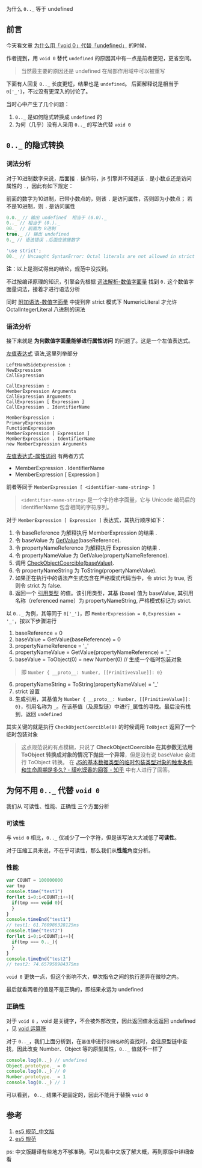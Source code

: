 
为什么 `0.._` 等于 undefined

## 前言

今天看文章 [为什么用「void 0」代替「undefined」](https://github.com/lessfish/underscore-analysis/issues/1) 的时候，

作者提到，用 `void 0` 替代 `undefined` 的原因其中有一点是前者更短，更省空间。

> 当然最主要的原因还是 undefined 在局部作用域中可以被重写

下面有人回复 `0.._` 长度更短，结果也是 `undefined`。 后面解释说是相当于 `0['_']`，不过没有更深入的讨论了。

当时心中产生了几个问题：

1. `0.._` 是如何隐式转换成 `undefined` 的
2. 为何（几乎）没有人采用 `0.._` 的写法代替 `void 0`


## `0.._` 的隐式转换

### 词法分析

对于10进制数字来说，后面接 `.` 操作符，js 引擎并不知道该 `.` 是小数点还是访问属性的 `.`，因此有如下规定：

前面的数字为10进制，已带小数点的，则该 `.` 是访问属性，否则即为小数点；
若不是10进制，则 `.` 是访问属性

```js
0.0._ // 输出 undefined  相当于 (0.0)._ 
0.._ // 相当于 (0.)._
00._ // 前面为 8进制
true._ // 输出 undefined
0._ // 语法错误 .后面应该接数字

'use strict';
00._ // Uncaught SyntaxError: Octal literals are not allowed in strict mode. 严格模式下不会解析成八进制
```

**注**：以上是测试得出的结论，规范中没找到。

不过按编译原理的知识，引擎会先根据 [词法解析-数值字面量](http://yanhaijing.com/es5/#65) 找到 `0.` 这个数值字面量词法，接着才进行语法分析

同时 [附加语法-数值字面量](http://yanhaijing.com/es5/#628) 中提到非 strict 模式下 NumericLiteral 才允许 OctalIntegerLiteral 八进制的词法

### 语法分析

接下来就是 **为何数值字面量能够进行属性访问** 的问题了。这是一个左值表达式。

[左值表达式](http://yanhaijing.com/es5/#162) 语法,这里列举部分
```
LeftHandSideExpression :
NewExpression
CallExpression

CallExpression :
MemberExpression Arguments
CallExpression Arguments
CallExpression [ Expression ]
CallExpression . IdentifierName

MemberExpression :
PrimaryExpression
FunctionExpression
MemberExpression [ Expression ]
MemberExpression . IdentifierName
new MemberExpression Arguments

```

[左值表达式-属性访问](http://yanhaijing.com/es5/#162) 有两者方式

- MemberExpression . IdentifierName
- MemberExpression [ Expression ]

前者等同于 `MemberExpression [ <identifier-name-string> ]`
> `<identifier-name-string>` 是一个字符串字面量，它与 Unicode 编码后的 IdentifierName 包含相同的字符序列。

对于 `MemberExpression [ Expression ]` 表达式，其执行顺序如下： 

1. 令 baseReference 为解释执行 MemberExpression 的结果 .
2. 令 baseValue 为 [GetValue](http://yanhaijing.com/es5/#81)(baseReference).
3. 令 propertyNameReference 为解释执行 Expression 的结果 .
4. 令 propertyNameValue 为 GetValue(propertyNameReference).
5. 调用 [CheckObjectCoercible(baseValue)](http://yanhaijing.com/es5/#114). 
6. 令 propertyNameString 为 ToString(propertyNameValue).
7. 如果正在执行中的语法产生式包含在严格模式代码当中，令 strict 为 true, 否则令 strict 为 false.
8. 返回一个 [引用类型](http://yanhaijing.com/es5/#80) 的值。该引用类型，其基 (base) 值为 baseValue, 其引用名称（referenced name）为 propertyNameString, 严格模式标记为 strict.

以 `0.._` 为例，其等同于 `0['_']`，即 `MemberExpression = 0,Expression = '_'`，按以下步骤进行
1. baseReference = 0
2. baseValue = GetValue(baseReference) = 0
3. propertyNameReference = '_'
4. propertyNameValue = GetValue(propertyNameReference) = '_'
5. baseValue = ToObject(0) = new Number(0) // 生成一个临时包装对象
  > 即 `Number { __proto__: Number, [[PrimitiveValue]]: 0}`
6. propertyNameString = ToString(propertyNameValue) = '_'
7. strict 设置
8. 生成引用，其基值为 `Number { __proto__: Number, [[PrimitiveValue]]: 0}`，引用名称为 `_`。在该基值（及原型链）中进行`_`属性的寻找。最后没有找到，返回 `undefined`

其实关键的就是执行 `CheckObjectCoercible(0)` 的时候调用 `ToObject` 返回了一个临时包装对象

> 这点规范说的有点模糊，只说了 **CheckObjectCoercible 在其参数无法用 ToObject 转换成对象的情况下抛出一个异常**，但是没有说 baseValue 会进行 ToObject 转换。
> 在 [JS的基本数据类型的临时包装类型对象的触发条件和生命周期是多久? - 貘吃馍香的回答 - 知乎](https://www.zhihu.com/question/37117614/answer/70737896) 中有人进行了回答。


## 为何不用 `0.._` 代替 `void 0`

我们从 可读性、性能、正确性 三个方面分析

### 可读性

与 `void 0` 相比，`0.._` 仅减少了一个字符，但是该写法大大减低了**可读性**。

对于压缩工具来说，不在乎可读性，那么我们从**性能**角度分析。

### 性能

```js
var COUNT = 100000000
var tmp
console.time("test1")
for(let i=0;i<COUNT;i++){
  if(tmp === void 0){
  }
}
console.timeEnd("test1")
// test1: 61.760986328125ms
console.time("test2")
for(let i=0;i<COUNT;i++){
  if(tmp === 0.._){
  }
}
console.timeEnd("test2")
// test2: 74.657958984375ms
```

`void 0` 更快一点，但这个影响不大，单次指令之间的执行差异在微秒之内。

最后就看两者的值是不是正确的，即结果永远为 undefined

### 正确性

对于 `void 0` ，void 是关键字，不会被外部改变，因此返回值永远返回 undefined ，见 [void 运算符](http://yanhaijing.com/es5/#172)

对于 `0.._`，我们上面分析到，在`基值`中进行`引用名称`的查找时，会往原型链中查找，因此改变 Number、Object 等的原型属性，`0.._` 值就不一样了
```js
console.log(0.._) // undefined
Object.prototype._ = 0
console.log(0.._) // 0
Number.prototype._ = 1
console.log(0.._) // 1
```

可以看到， `0.._` 结果不是固定的，因此不能用于替换 `void 0`


## 参考

1. [es5 规范_中文版](http://yanhaijing.com/es5/)
2. [es5 规范](https://www.ecma-international.org/ecma-262/5.1/)

ps: 中文版翻译有些地方不够准确，可以先看中文版了解大概，再到原版中详细查看